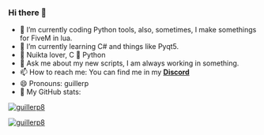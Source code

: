 ### Hi there 👋

- 🔭 I’m currently coding Python tools, also, sometimes, I make somethings for FiveM in lua.
- 🌱 I’m currently learning C# and things like Pyqt5.
- 🌭 Nuikta lover, C 🤝 Python
- 💬 Ask me about my new scripts, I am always working in something.
- 📫 How to reach me: You can find me in my [**Discord**](https://discord.gg/eBpmkW6e5j)
- 😄 Pronouns: guillerp
- 🤔 My GitHub stats: 


[![guillerp8](https://github-readme-stats.vercel.app/api?username=guillerp8)](https://discord.gg/eBpmkW6e5j)

[![guillerp8](https://github-readme-stats.vercel.app/api/top-langs/?username=guillerp8)](https://discord.gg/eBpmkW6e5j)


